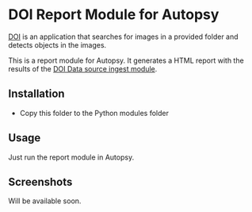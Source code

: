 # DOI Report Module for Autopsy

[DOI](https://github.com/labcif/DOI/) is an application that searches for images in a provided folder and detects objects in the images.

This is a report module for Autopsy. It generates a HTML report with the results of the [DOI Data source ingest module](../doi_ingest).

## Installation

* Copy this folder to the Python modules folder

## Usage

Just run the report module in Autopsy.

## Screenshots

Will be available soon.